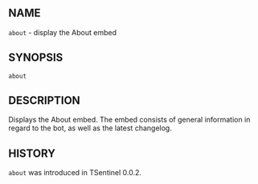 ## NAME

`about` - display the About embed

## SYNOPSIS

`about`

## DESCRIPTION

Displays the About embed. The embed consists of general information in regard to the bot, as well as the latest
changelog.

## HISTORY

`about` was introduced in TSentinel 0.0.2.
